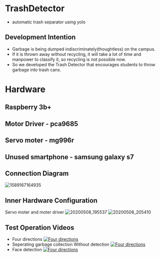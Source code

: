 # TrashDetector
- automatic trash separator using yolo

## Development Intention

- Garbage is being dumped indiscriminately(thoughtless) on the campus.
- If it is thrown away without recycling, it will take a lot of time and manpower to classify it, so recycling is not possible now.
- So we developed the Trash Detector that encourages students to throw garbage into trash cans.

# Hardware

## Raspberry 3b+
## Motor Driver - pca9685
## Servo moter - mg996r
## Unused smartphone - samsung galaxy s7

## Connection Diagram
![1589167164935](https://user-images.githubusercontent.com/53466091/91026802-3892f900-e636-11ea-9e9b-e6519950bee6.png)

## Inner Hardware Configuration
Servo moter and moter driver
![20200508_195537](https://user-images.githubusercontent.com/53466091/91027383-fcac6380-e636-11ea-9424-eaf537971ad9.jpg)
![20200508_205410](https://user-images.githubusercontent.com/53466091/91027385-fe762700-e636-11ea-9be5-1b1677147578.jpg)

## Test Operation Videos

- Four directions
[![Four directions](http://img.youtube.com/vi/BxDGZi_dKDQ/0.jpg)](https://youtu.be/BxDGZi_dKDQ?t=0s)
- Seperating garbage collection Without detection
[![Four directions](http://img.youtube.com/vi/oi0hDlDZYZc/0.jpg)](https://youtu.be/oi0hDlDZYZc?t=0s)
- Face detection
[![Four directions](http://img.youtube.com/vi/YgaPjcbiClU/0.jpg)](https://youtu.be/YgaPjcbiClU?t=0s)








